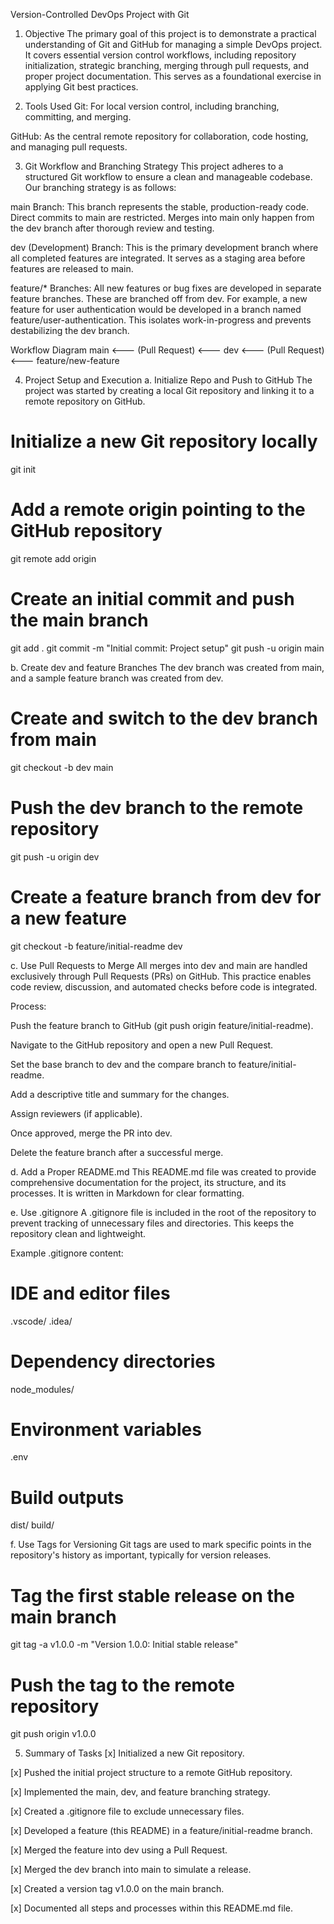 Version-Controlled DevOps Project with Git
1. Objective
The primary goal of this project is to demonstrate a practical understanding of Git and GitHub for managing a simple DevOps project. It covers essential version control workflows, including repository initialization, strategic branching, merging through pull requests, and proper project documentation. This serves as a foundational exercise in applying Git best practices.

2. Tools Used
Git: For local version control, including branching, committing, and merging.

GitHub: As the central remote repository for collaboration, code hosting, and managing pull requests.

3. Git Workflow and Branching Strategy
This project adheres to a structured Git workflow to ensure a clean and manageable codebase. Our branching strategy is as follows:

main Branch: This branch represents the stable, production-ready code. Direct commits to main are restricted. Merges into main only happen from the dev branch after thorough review and testing.

dev (Development) Branch: This is the primary development branch where all completed features are integrated. It serves as a staging area before features are released to main.

feature/* Branches: All new features or bug fixes are developed in separate feature branches. These are branched off from dev. For example, a new feature for user authentication would be developed in a branch named feature/user-authentication. This isolates work-in-progress and prevents destabilizing the dev branch.

Workflow Diagram
main <--- (Pull Request) <--- dev <--- (Pull Request) <--- feature/new-feature

4. Project Setup and Execution
a. Initialize Repo and Push to GitHub
The project was started by creating a local Git repository and linking it to a remote repository on GitHub.

# Initialize a new Git repository locally
git init

# Add a remote origin pointing to the GitHub repository
git remote add origin <your-github-repo-url>

# Create an initial commit and push the main branch
git add .
git commit -m "Initial commit: Project setup"
git push -u origin main

b. Create dev and feature Branches
The dev branch was created from main, and a sample feature branch was created from dev.

# Create and switch to the dev branch from main
git checkout -b dev main

# Push the dev branch to the remote repository
git push -u origin dev

# Create a feature branch from dev for a new feature
git checkout -b feature/initial-readme dev

c. Use Pull Requests to Merge
All merges into dev and main are handled exclusively through Pull Requests (PRs) on GitHub. This practice enables code review, discussion, and automated checks before code is integrated.

Process:

Push the feature branch to GitHub (git push origin feature/initial-readme).

Navigate to the GitHub repository and open a new Pull Request.

Set the base branch to dev and the compare branch to feature/initial-readme.

Add a descriptive title and summary for the changes.

Assign reviewers (if applicable).

Once approved, merge the PR into dev.

Delete the feature branch after a successful merge.

d. Add a Proper README.md
This README.md file was created to provide comprehensive documentation for the project, its structure, and its processes. It is written in Markdown for clear formatting.

e. Use .gitignore
A .gitignore file is included in the root of the repository to prevent tracking of unnecessary files and directories. This keeps the repository clean and lightweight.

Example .gitignore content:

# IDE and editor files
.vscode/
.idea/

# Dependency directories
node_modules/

# Environment variables
.env

# Build outputs
dist/
build/

f. Use Tags for Versioning
Git tags are used to mark specific points in the repository's history as important, typically for version releases.

# Tag the first stable release on the main branch
git tag -a v1.0.0 -m "Version 1.0.0: Initial stable release"

# Push the tag to the remote repository
git push origin v1.0.0

5. Summary of Tasks
[x] Initialized a new Git repository.

[x] Pushed the initial project structure to a remote GitHub repository.

[x] Implemented the main, dev, and feature branching strategy.

[x] Created a .gitignore file to exclude unnecessary files.

[x] Developed a feature (this README) in a feature/initial-readme branch.

[x] Merged the feature into dev using a Pull Request.

[x] Merged the dev branch into main to simulate a release.

[x] Created a version tag v1.0.0 on the main branch.

[x] Documented all steps and processes within this README.md file.